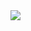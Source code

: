 <img SRC="https://media.discordapp.net/attachments/634860358623821835/732948614002770040/screenshot_1594818908089.png?width=1141&height=678">
